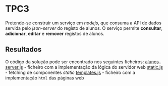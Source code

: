 # TPC3

Pretende-se construir um serviço em *nodejs*, que consuma a API de dados servida pelo *json-server* do registo de alunos.
O serviço permite **consultar**, **adicionar**, **editar** e **remover** registos de alunos.

## Resultados
O código da solução pode ser encontrado nos seguintes ficheiros: 
[alunos-server.js](https://github.com/filipel65/EngWeb2025-A104185/blob/main/TPC3/alunos-server.js) - ficheiro com a implementação da lógica do servidor web
[static.js](https://github.com/filipel65/EngWeb2025-A104185/blob/main/TPC3/static.js) - fetching de componentes *static*
[templates.js](https://github.com/filipel65/EngWeb2025-A104185/blob/main/TPC3/templates.js) - ficheiro com a implementação `html` das páginas web
